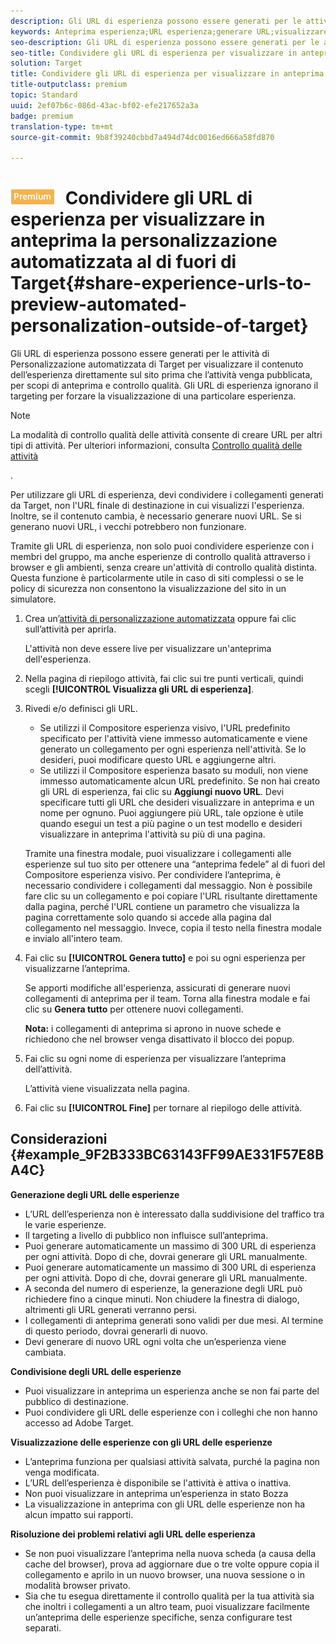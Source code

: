 ```yaml
---
description: Gli URL di esperienza possono essere generati per le attività di Personalizzazione automatizzata di Target per visualizzare il contenuto dell’esperienza direttamente sul sito prima che l’attività venga pubblicata, per scopi di anteprima e controllo qualità. Gli URL di esperienza ignorano il targeting per forzare la visualizzazione di una particolare esperienza.
keywords: Anteprima esperienza;URL esperienza;generare URL;visualizzare gli URL esperienza
seo-description: Gli URL di esperienza possono essere generati per le attività di Personalizzazione automatizzata di Target per visualizzare il contenuto dell’esperienza direttamente sul sito prima che l’attività venga pubblicata, per scopi di anteprima e controllo qualità. Gli URL di esperienza ignorano il targeting per forzare la visualizzazione di una particolare esperienza.
seo-title: Condividere gli URL di esperienza per visualizzare in anteprima la personalizzazione automatizzata al di fuori di Target
solution: Target
title: Condividere gli URL di esperienza per visualizzare in anteprima la personalizzazione automatizzata al di fuori di Target
title-outputclass: premium
topic: Standard
uuid: 2ef07b6c-086d-43ac-bf02-efe217652a3a
badge: premium
translation-type: tm+mt
source-git-commit: 9b8f39240cbbd7a494d74dc0016ed666a58fd870

---
```



# ![PREMIUM](/help/assets/premium.png) Condividere gli URL di esperienza per visualizzare in anteprima la personalizzazione automatizzata al di fuori di Target{#share-experience-urls-to-preview-automated-personalization-outside-of-target}

Gli URL di esperienza possono essere generati per le attività di Personalizzazione automatizzata di Target per visualizzare il contenuto dell’esperienza direttamente sul sito prima che l’attività venga pubblicata, per scopi di anteprima e controllo qualità. Gli URL di esperienza ignorano il targeting per forzare la visualizzazione di una particolare esperienza.

>[!NOTE]
>
>La modalità di controllo qualità delle attività consente di creare URL per altri tipi di attività. Per ulteriori informazioni, consulta [Controllo qualità delle attività](../../c-activities/c-activity-qa/activity-qa.md#concept_9329EF33DE7D41CA9815C8115DBC4E40)

.

Per utilizzare gli URL di esperienza, devi condividere i collegamenti generati da Target, non l&#39;URL finale di destinazione in cui visualizzi l&#39;esperienza. Inoltre, se il contenuto cambia, è necessario generare nuovi URL. Se si generano nuovi URL, i vecchi potrebbero non funzionare.

Tramite gli URL di esperienza, non solo puoi condividere esperienze con i membri del gruppo, ma anche esperienze di controllo qualità attraverso i browser e gli ambienti, senza creare un&#39;attività di controllo qualità distinta. Questa funzione è particolarmente utile in caso di siti complessi o se le policy di sicurezza non consentono la visualizzazione del sito in un simulatore.

1. Crea un’[attività di personalizzazione automatizzata](../../c-activities/t-automated-personalization/create-ap-activity.md#task_8AAF837796D74CF893CA2F88BA1491C9) oppure fai clic sull’attività per aprirla.

   L&#39;attività non deve essere live per visualizzare un&#39;anteprima dell&#39;esperienza.
1. Nella pagina di riepilogo attività, fai clic sui tre punti verticali, quindi scegli **[!UICONTROL Visualizza gli URL di esperienza]**.
1. Rivedi e/o definisci gli URL.

   * Se utilizzi il Compositore esperienza visivo, l&#39;URL predefinito specificato per l&#39;attività viene immesso automaticamente e viene generato un collegamento per ogni esperienza nell&#39;attività. Se lo desideri, puoi modificare questo URL e aggiungerne altri.
   * Se utilizzi il Compositore esperienza basato su moduli, non viene immesso automaticamente alcun URL predefinito. Se non hai creato gli URL di esperienza, fai clic su **Aggiungi nuovo URL**. Devi specificare tutti gli URL che desideri visualizzare in anteprima e un nome per ognuno.
   Puoi aggiungere più URL, tale opzione è utile quando esegui un test a più pagine o un test modello e desideri visualizzare in anteprima l&#39;attività su più di una pagina.

   Tramite una finestra modale, puoi visualizzare i collegamenti alle esperienze sul tuo sito per ottenere una “anteprima fedele” al di fuori del Compositore esperienza visivo. Per condividere l’anteprima, è necessario condividere i collegamenti dal messaggio. Non è possibile fare clic su un collegamento e poi copiare l&#39;URL risultante direttamente dalla pagina, perché l&#39;URL contiene un parametro che visualizza la pagina correttamente solo quando si accede alla pagina dal collegamento nel messaggio. Invece, copia il testo nella finestra modale e invialo all&#39;intero team.
1. Fai clic su **[!UICONTROL Genera tutto]** e poi su ogni esperienza per visualizzarne l’anteprima.

   Se apporti modifiche all&#39;esperienza, assicurati di generare nuovi collegamenti di anteprima per il team. Torna alla finestra modale e fai clic su **Genera tutto** per ottenere nuovi collegamenti.

   **Nota:** i collegamenti di anteprima si aprono in nuove schede e richiedono che nel browser venga disattivato il blocco dei popup.

1. Fai clic su ogni nome di esperienza per visualizzare l’anteprima dell’attività.

   L’attività viene visualizzata nella pagina.
1. Fai clic su **[!UICONTROL Fine]** per tornare al riepilogo delle attività.

## Considerazioni {#example_9F2B333BC63143FF99AE331F57E8BA4C}

**Generazione degli URL delle esperienze**

* L’URL dell’esperienza non è interessato dalla suddivisione del traffico tra le varie esperienze.
* Il targeting a livello di pubblico non influisce sull’anteprima.
* Puoi generare automaticamente un massimo di 300 URL di esperienza per ogni attività. Dopo di che, dovrai generare gli URL manualmente.
* Puoi generare automaticamente un massimo di 300 URL di esperienza per ogni attività. Dopo di che, dovrai generare gli URL manualmente.
* A seconda del numero di esperienze, la generazione degli URL può richiedere fino a cinque minuti. Non chiudere la finestra di dialogo, altrimenti gli URL generati verranno persi.
* I collegamenti di anteprima generati sono validi per due mesi. Al termine di questo periodo, dovrai generarli di nuovo.
* Devi generare di nuovo URL ogni volta che un’esperienza viene cambiata.

**Condivisione degli URL delle esperienze**

* Puoi visualizzare in anteprima un esperienza anche se non fai parte del pubblico di destinazione.
* Puoi condividere gli URL delle esperienze con i colleghi che non hanno accesso ad Adobe Target.

**Visualizzazione delle esperienze con gli URL delle esperienze**

* L’anteprima funziona per qualsiasi attività salvata, purché la pagina non venga modificata.
* L’URL dell’esperienza è disponibile se l&#39;attività è attiva o inattiva.
* Non puoi visualizzare in anteprima un’esperienza in stato Bozza
* La visualizzazione in anteprima con gli URL delle esperienze non ha alcun impatto sui rapporti.

**Risoluzione dei problemi relativi agli URL delle esperienza**

* Se non puoi visualizzare l’anteprima nella nuova scheda (a causa della cache del browser), prova ad aggiornare due o tre volte oppure copia il collegamento e aprilo in un nuovo browser, una nuova sessione o in modalità browser privato.
* Sia che tu esegua direttamente il controllo qualità per la tua attività sia che inoltri i collegamenti a un altro team, puoi visualizzare facilmente un’anteprima delle esperienze specifiche, senza configurare test separati.

